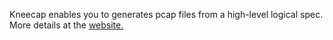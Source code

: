 Kneecap enables you to generates pcap files from a high-level logical spec.
More details at the <a href="http://www.cl.cam.ac.uk/~ns441/kneecap/">website.</a>
